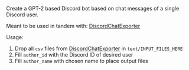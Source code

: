 Create a GPT-2 based Discord bot based on chat messages of a single Discord user.

Meant to be used in tandem with: [DiscordChatExporter](https://github.com/Tyrrrz/DiscordChatExporter)


Usage:
1. Drop all `csv` files from [DiscordChatExporter](https://github.com/Tyrrrz/DiscordChatExporter) in `text/INPUT_FILES_HERE`
2. Fill `author_id` with the Discord ID of desired user
3. Fill `author_name` with chosen name to place output files